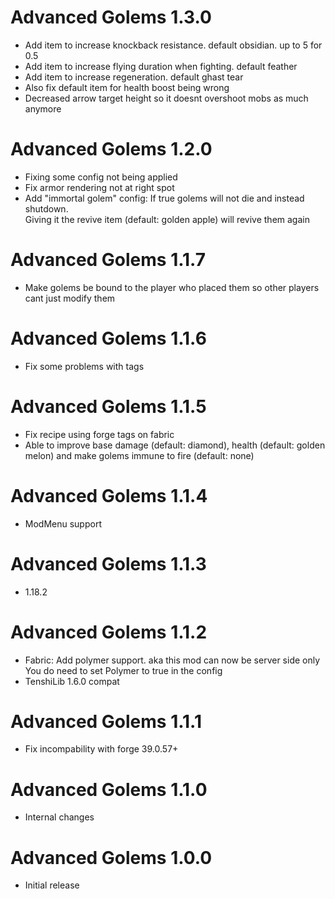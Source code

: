 Advanced Golems 1.3.0
================
- Add item to increase knockback resistance. default obsidian. up to 5 for 0.5
- Add item to increase flying duration when fighting. default feather
- Add item to increase regeneration. default ghast tear
- Also fix default item for health boost being wrong
- Decreased arrow target height so it doesnt overshoot mobs as much anymore

Advanced Golems 1.2.0
================
- Fixing some config not being applied
- Fix armor rendering not at right spot
- Add "immortal golem" config:
  If true golems will not die and instead shutdown.  
  Giving it the revive item (default: golden apple) will revive them again

Advanced Golems 1.1.7
================
- Make golems be bound to the player who placed them
  so other players cant just modify them

Advanced Golems 1.1.6
================
- Fix some problems with tags

Advanced Golems 1.1.5
================
- Fix recipe using forge tags on fabric
- Able to improve base damage (default: diamond), health (default: golden melon) and make
  golems immune to fire (default: none)
  
Advanced Golems 1.1.4
================
- ModMenu support

Advanced Golems 1.1.3
================
- 1.18.2

Advanced Golems 1.1.2
================
- Fabric: Add polymer support. aka this mod can now be server side only
  You do need to set Polymer to true in the config
- TenshiLib 1.6.0 compat

Advanced Golems 1.1.1
================
- Fix incompability with forge 39.0.57+

Advanced Golems 1.1.0
================
- Internal changes

Advanced Golems 1.0.0
================
- Initial release